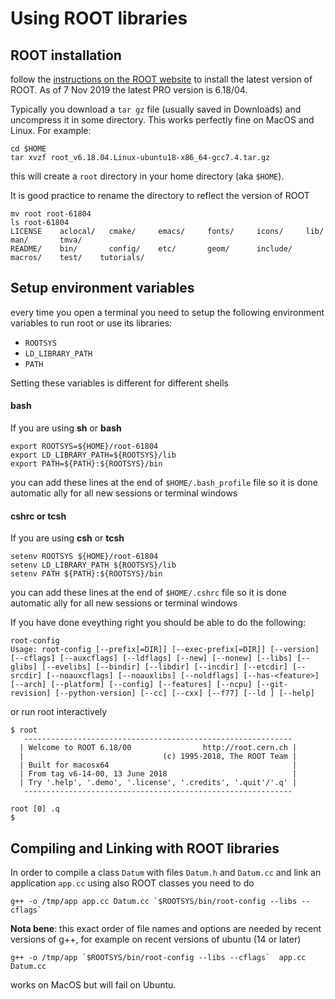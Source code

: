 # Using ROOT libraries

## ROOT installation
follow the [instructions on the ROOT website](https://root.cern.ch/content/release-61404) to install the latest version of ROOT.
As of 7 Nov 2019 the latest PRO version is 6.18/04.

Typically you download a `tar gz` file (usually saved in Downloads) and uncompress it in some directory. This works perfectly fine on MacOS and Linux. For example:
```shell
cd $HOME
tar xvzf root_v6.18.04.Linux-ubuntu18-x86_64-gcc7.4.tar.gz
```
this will create a `root` directory in your home directory (aka `$HOME`).

It is good practice to rename the directory to reflect the version of ROOT
```
mv root root-61804
ls root-61804
LICENSE    aclocal/   cmake/     emacs/     fonts/     icons/     lib/       man/       tmva/
README/    bin/       config/    etc/       geom/      include/   macros/    test/    tutorials/
```

## Setup environment variables
every time you open a terminal you need to setup the following environment variables to run root or use its libraries:
  * `ROOTSYS`
  * `LD_LIBRARY_PATH`
  * `PATH`

Setting these variables is different for different shells

#### bash
If you are using **sh** or **bash**
```
export ROOTSYS=${HOME}/root-61804
export LD_LIBRARY_PATH=${ROOTSYS}/lib
export PATH=${PATH}:${ROOTSYS}/bin
```

you can add these lines at the end of `$HOME/.bash_profile` file so it is done automatic ally for all new sessions or terminal windows

#### cshrc or tcsh
If you are using **csh** or **tcsh**
```
setenv ROOTSYS ${HOME}/root-61804
setenv LD_LIBRARY_PATH ${ROOTSYS}/lib
setenv PATH ${PATH}:${ROOTSYS}/bin
```

you can add these lines at the end of `$HOME/.cshrc` file so it is done automatic ally for all new sessions or terminal windows

If you have done eveything right you should be able to do the following:
```
root-config
Usage: root-config [--prefix[=DIR]] [--exec-prefix[=DIR]] [--version] [--cflags] [--auxcflags] [--ldflags] [--new] [--nonew] [--libs] [--glibs] [--evelibs] [--bindir] [--libdir] [--incdir] [--etcdir] [--srcdir] [--noauxcflags] [--noauxlibs] [--noldflags] [--has-<feature>] [--arch] [--platform] [--config] [--features] [--ncpu] [--git-revision] [--python-version] [--cc] [--cxx] [--f77] [--ld ] [--help]
```
or run root interactively
```
$ root
   ------------------------------------------------------------
  | Welcome to ROOT 6.18/00                http://root.cern.ch |
  |                               (c) 1995-2018, The ROOT Team |
  | Built for macosx64                                         |
  | From tag v6-14-00, 13 June 2018                            |
  | Try '.help', '.demo', '.license', '.credits', '.quit'/'.q' |
   ------------------------------------------------------------

root [0] .q
$
```

## Compiling and Linking with ROOT libraries

In order to compile a class `Datum` with files `Datum.h` and `Datum.cc` and link an application `app.cc` using also ROOT classes you need to do
```
g++ -o /tmp/app app.cc Datum.cc `$ROOTSYS/bin/root-config --libs --cflags`
```

**Nota bene**: this exact order of file names and options are needed by recent versions of g++, for example on recent versions of ubuntu (14 or later)

```
g++ -o /tmp/app `$ROOTSYS/bin/root-config --libs --cflags`  app.cc Datum.cc
```

works on MacOS but will fail on Ubuntu.
